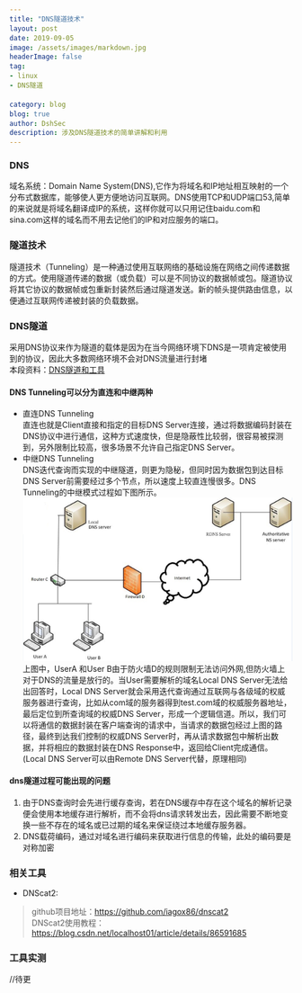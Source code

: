 ```yaml
---
title: "DNS隧道技术"
layout: post
date: 2019-09-05
image: /assets/images/markdown.jpg
headerImage: false
tag:
- linux
- DNS隧道

category: blog
blog: true
author: DshSec
description: 涉及DNS隧道技术的简单讲解和利用
---
```



### DNS

域名系统：Domain Name System(DNS),它作为将域名和IP地址相互映射的一个分布式数据库，能够使人更方便地访问互联网。DNS使用TCP和UDP端口53,简单的来说就是将域名翻译成IP的系统，这样你就可以只用记住baidu.com和sina.com这样的域名而不用去记他们的IP和对应服务的端口。  

### 隧道技术
 隧道技术（Tunneling）是一种通过使用互联网络的基础设施在网络之间传递数据的方式。使用隧道传递的数据（或负载）可以是不同协议的数据帧或包。隧道协议将其它协议的数据帧或包重新封装然后通过隧道发送。新的帧头提供路由信息，以便通过互联网传递被封装的负载数据。  
### DNS隧道
采用DNS协议来作为隧道的载体是因为在当今网络环境下DNS是一项肯定被使用到的协议，因此大多数网络环境不会对DNS流量进行封堵  
本段资料：[DNS隧道和工具](https://www.cnblogs.com/bonelee/p/7651746.html)   

#### DNS Tunneling可以分为直连和中继两种
+  直连DNS Tunneling     
直连也就是Client直接和指定的目标DNS Server连接，通过将数据编码封装在DNS协议中进行通信，这种方式速度快，但是隐蔽性比较弱，很容易被探测到，另外限制比较高，很多场景不允许自己指定DNS Server。  
+ 中继DNS Tunneling    
DNS迭代查询而实现的中继隧道，则更为隐秘，但同时因为数据包到达目标DNS Server前需要经过多个节点，所以速度上较直连慢很多。DNS Tunneling的中继模式过程如下图所示。    
![Full-width image](/assets/img/docs/DNStunnel/1.png)  
上图中，UserA 和User B由于防火墙D的规则限制无法访问外网,但防火墙上对于DNS的流量是放行的。当User需要解析的域名Local DNS Server无法给出回答时，Local DNS Server就会采用迭代查询通过互联网与各级域的权威服务器进行查询，比如从com域的服务器得到test.com域的权威服务器地址，最后定位到所查询域的权威DNS Server，形成一个逻辑信道。所以，我们可以将通信的数据封装在客户端查询的请求中，当请求的数据包经过上图的路径，最终到达我们控制的权威DNS Server时，再从请求数据包中解析出数据，并将相应的数据封装在DNS Response中，返回给Client完成通信。(Local DNS Server可以由Remote DNS Server代替，原理相同)  
#### dns隧道过程可能出现的问题   

 1. 由于DNS查询时会先进行缓存查询，若在DNS缓存中存在这个域名的解析记录便会使用本地缓存进行解析，而不会将dns请求转发出去，因此需要不断地变换一些不存在的域名或已过期的域名来保证绕过本地缓存服务器。   
 2. DNS载荷编码，通过对域名进行编码来获取进行信息的传输，此处的编码要是对称加密  

###  相关工具  
 + DNScat2:
 >github项目地址：https://github.com/iagox86/dnscat2  
 DNScat2使用教程：https://blog.csdn.net/localhost01/article/details/86591685

### 工具实测
//待更
